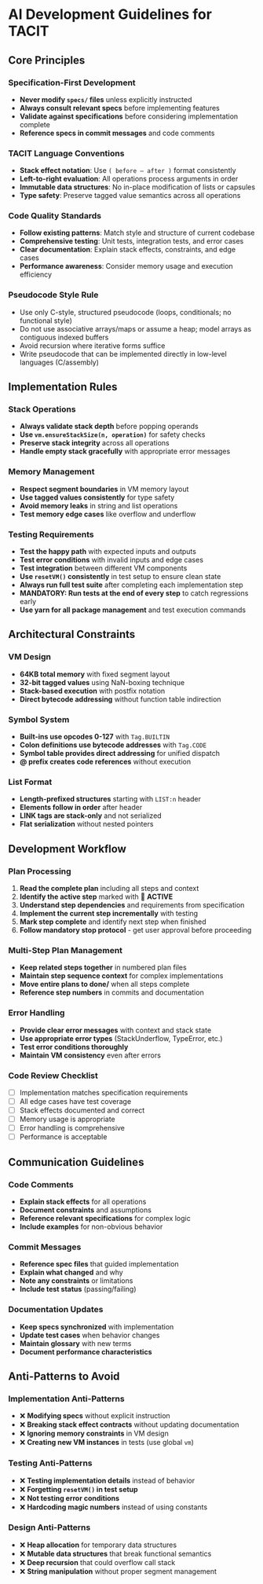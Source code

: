 # AI Development Guidelines for TACIT

## Core Principles

### Specification-First Development
- **Never modify `specs/` files** unless explicitly instructed
- **Always consult relevant specs** before implementing features
- **Validate against specifications** before considering implementation complete
- **Reference specs in commit messages** and code comments

### TACIT Language Conventions  
- **Stack effect notation**: Use `( before — after )` format consistently
- **Left-to-right evaluation**: All operations process arguments in order
- **Immutable data structures**: No in-place modification of lists or capsules
- **Type safety**: Preserve tagged value semantics across all operations

### Code Quality Standards
- **Follow existing patterns**: Match style and structure of current codebase  
- **Comprehensive testing**: Unit tests, integration tests, and error cases
- **Clear documentation**: Explain stack effects, constraints, and edge cases
- **Performance awareness**: Consider memory usage and execution efficiency

### Pseudocode Style Rule
- Use only C-style, structured pseudocode (loops, conditionals; no functional style)
- Do not use associative arrays/maps or assume a heap; model arrays as contiguous indexed buffers
- Avoid recursion where iterative forms suffice
- Write pseudocode that can be implemented directly in low-level languages (C/assembly)

## Implementation Rules

### Stack Operations
- **Always validate stack depth** before popping operands
- **Use `vm.ensureStackSize(n, operation)`** for safety checks
- **Preserve stack integrity** across all operations
- **Handle empty stack gracefully** with appropriate error messages

### Memory Management
- **Respect segment boundaries** in VM memory layout
- **Use tagged values consistently** for type safety
- **Avoid memory leaks** in string and list operations
- **Test memory edge cases** like overflow and underflow

### Testing Requirements
- **Test the happy path** with expected inputs and outputs
- **Test error conditions** with invalid inputs and edge cases  
- **Test integration** between different VM components
- **Use `resetVM()` consistently** in test setup to ensure clean state
- **Always run full test suite** after completing each implementation step
- **MANDATORY: Run tests at the end of every step** to catch regressions early
- **Use yarn for all package management** and test execution commands

## Architectural Constraints

### VM Design
- **64KB total memory** with fixed segment layout
- **32-bit tagged values** using NaN-boxing technique
- **Stack-based execution** with postfix notation
- **Direct bytecode addressing** without function table indirection

### Symbol System
- **Built-ins use opcodes 0-127** with `Tag.BUILTIN`
- **Colon definitions use bytecode addresses** with `Tag.CODE`
- **Symbol table provides direct addressing** for unified dispatch
- **@ prefix creates code references** without execution

### List Format
- **Length-prefixed structures** starting with `LIST:n` header
- **Elements follow in order** after header
- **LINK tags are stack-only** and not serialized
- **Flat serialization** without nested pointers

## Development Workflow

### Plan Processing
1. **Read the complete plan** including all steps and context
2. **Identify the active step** marked with 🎯 **ACTIVE**
3. **Understand step dependencies** and requirements from specification
4. **Implement the current step incrementally** with testing
5. **Mark step complete** and identify next step when finished
6. **Follow mandatory stop protocol** - get user approval before proceeding

### Multi-Step Plan Management
- **Keep related steps together** in numbered plan files
- **Maintain step sequence context** for complex implementations
- **Move entire plans to done/** when all steps complete
- **Reference step numbers** in commits and documentation

### Error Handling
- **Provide clear error messages** with context and stack state
- **Use appropriate error types** (StackUnderflow, TypeError, etc.)
- **Test error conditions thoroughly** 
- **Maintain VM consistency** even after errors

### Code Review Checklist
- [ ] Implementation matches specification requirements
- [ ] All edge cases have test coverage
- [ ] Stack effects documented and correct
- [ ] Memory usage is appropriate
- [ ] Error handling is comprehensive
- [ ] Performance is acceptable

## Communication Guidelines

### Code Comments
- **Explain stack effects** for all operations
- **Document constraints** and assumptions
- **Reference relevant specifications** for complex logic
- **Include examples** for non-obvious behavior

### Commit Messages
- **Reference spec files** that guided implementation
- **Explain what changed** and why
- **Note any constraints** or limitations
- **Include test status** (passing/failing)

### Documentation Updates
- **Keep specs synchronized** with implementation
- **Update test cases** when behavior changes
- **Maintain glossary** with new terms
- **Document performance characteristics**

## Anti-Patterns to Avoid

### Implementation Anti-Patterns
- ❌ **Modifying specs** without explicit instruction
- ❌ **Breaking stack effect contracts** without updating documentation
- ❌ **Ignoring memory constraints** in VM design
- ❌ **Creating new VM instances** in tests (use global `vm`)

### Testing Anti-Patterns  
- ❌ **Testing implementation details** instead of behavior
- ❌ **Forgetting `resetVM()` in test setup**
- ❌ **Not testing error conditions**
- ❌ **Hardcoding magic numbers** instead of using constants

### Design Anti-Patterns
- ❌ **Heap allocation** for temporary data structures
- ❌ **Mutable data structures** that break functional semantics
- ❌ **Deep recursion** that could overflow call stack
- ❌ **String manipulation** without proper segment management
